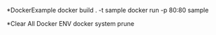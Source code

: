 *DockerExample
docker build . -t sample
docker run -p 80:80 sample

*Clear All Docker ENV
docker system prune

